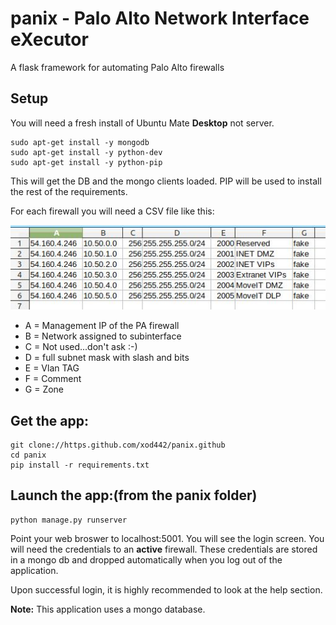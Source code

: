 # panix - **P**alo **A**lto **N**etwork **I**nterface e**X**ecutor
A flask framework for automating Palo Alto firewalls

## Setup
You will need a fresh install of Ubuntu Mate **Desktop** not server.
```
sudo apt-get install -y mongodb
sudo apt-get install -y python-dev
sudo apt-get install -y python-pip
```
This will get the DB and the mongo clients loaded. PIP will be used to install the rest of the requirements.

For each firewall you will need a CSV file like this:

![CSV File](/static/assets/spreadsheet.png)

- A = Management IP of the PA firewall
- B = Network assigned to subinterface
- C = Not used...don't ask :-)
- D = full subnet mask with slash and bits
- E = Vlan TAG
- F = Comment
- G = Zone


## Get the app:
```
git clone://https.github.com/xod442/panix.github
cd panix
pip install -r requirements.txt
```

## Launch the app:(from the panix folder)
```
python manage.py runserver
```
Point your web broswer to localhost:5001. You will see the login screen. You will need
the credentials to an **active** firewall. These credentials are stored in a mongo db and
dropped automatically when you log out of the application. 

Upon successful login, it is highly recommended to look at the help section.

**Note:**
This application uses a mongo database.
